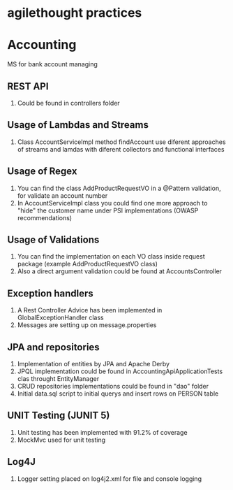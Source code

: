 # agilethought practices

# Accounting
MS for bank account managing

## REST API
1. Could be found in controllers folder  
## Usage of Lambdas and Streams
1. Class AccountServiceImpl method findAccount use diferent approaches of streams and lamdas with diferent collectors and functional interfaces  
## Usage of Regex
1. You can find the class AddProductRequestVO in a @Pattern validation, for validate an account number
2. In AccountServiceImpl class you could find one more approach to "hide" the customer name under PSI implementations (OWASP recommendations)
## Usage of Validations
1. You can find the implementation on each VO class inside request package (example AddProductRequestVO class)
2. Also a direct argument validation could be found at AccountsController
## Exception handlers
1. A Rest Controller Advice has been implemented in GlobalExceptionHandler class
2. Messages are setting up on message.properties
## JPA and repositories
1. Implementation of entities by JPA and Apache Derby
2. JPQL implementation could be found in AccountingApiApplicationTests clas throught EntityManager
3. CRUD repositories implementations could be found in "dao" folder
4. Initial data.sql script to initial querys and insert rows on PERSON table
## UNIT Testing (JUNIT 5)
1. Unit testing has been implemented with 91.2% of coverage
2. MockMvc used for unit testing
## Log4J
1. Logger setting placed on log4j2.xml for file and console logging
